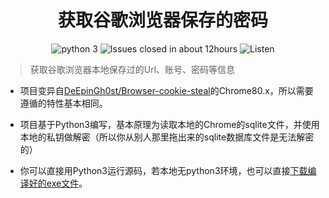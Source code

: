 <h1 align="center">获取谷歌浏览器保存的密码</h1>  

<div  align=center>
  
![python 3](https://img.shields.io/badge/Python-3.7-brightgreen.svg)
![Issues closed in about 12hours](https://img.shields.io/badge/Issues%20closed%20in-about%2012hours-brightgreen)
![Listen](https://camo.githubusercontent.com/d82e6ec0070fc8bc370c5d0881395f1c9c0483ce/68747470733a2f2f696d672e736869656c64732e696f2f6769746875622f6c6963656e73652f6875692d7a2f466f726769766544422e737667)

</div>

> 获取谷歌浏览器本地保存过的Url、账号、密码等信息
  
  
* 项目变异自[DeEpinGh0st/Browser-cookie-steal](https://github.com/DeEpinGh0st/Browser-cookie-steal)的Chrome80.x，所以需要遵循的特性基本相同。

* 项目基于Python3编写，基本原理为读取本地的Chrome的sqlite文件，并使用本地的私钥做解密（所以你从别人那里拖出来的sqlite数据库文件是无法解密的）

* 你可以直接用Python3运行源码，若本地无python3环境，也可以直接[下载编译好的exe文件](https://github.com/lsc183754539/GetChromeSavedPassword/releases/tag/0.9)。
